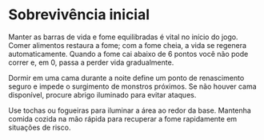 # Sobrevivência inicial

Manter as barras de vida e fome equilibradas é vital no início do jogo. Comer alimentos restaura a fome; com a fome cheia, a vida se regenera automaticamente. Quando a fome cai abaixo de 6 pontos você não pode correr e, em 0, passa a perder vida gradualmente.

Dormir em uma cama durante a noite define um ponto de renascimento seguro e impede o surgimento de monstros próximos. Se não houver cama disponível, procure abrigo iluminado para evitar ataques.

Use tochas ou fogueiras para iluminar a área ao redor da base. Mantenha comida cozida na mão rápida para recuperar a fome rapidamente em situações de risco.
